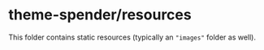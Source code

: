 # theme-spender/resources

This folder contains static resources (typically an `"images"` folder as well).
